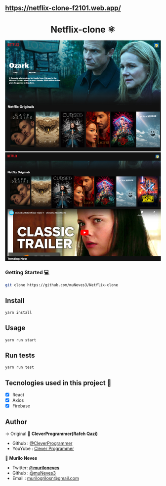<a href="https://netflix-clone-f2101.web.app/"><h2>https://netflix-clone-f2101.web.app/</h2></a>
<h1 align="center">Netflix-clone ⚛️</h1> 
<p>
    <img src="./src/Assets/netflix_1.png" alt="imagem de netflix"/>
    <img src="./src/Assets/netflix_3.png" alt="imagem de netflix">
</p>

### Getting Started :computer:

```sh 
git clone https://github.com/muNeves3/Netflix-clone
```

## Install

```sh
yarn install
```

## Usage

```sh
yarn run start
```

## Run tests

```sh
yarn run test
```

## Tecnologies used in this project :rocket:

- [x] React
- [x] Axios
- [x] Firebase

## Author

-> Original 👤 **CleverProgrammer(Rafeh Qazi)**
- Github  : [@CleverProgrammer](https://github.com/CleverProgrammer)
- YouYube : [Clever Programmer](https://www.youtube.com/channel/UCqrILQNl5Ed9Dz6CGMyvMTQ)

👤 **Murilo Neves**

- Twitter: [@__muriloneves__](https://twitter.com/_muriloneves_)
- Github : [@muNeves3](https://github.com/muNeves3)
- Email  : [murilogrilosn@gmail.com](mailto:murilogrilosn@gmail.com)
